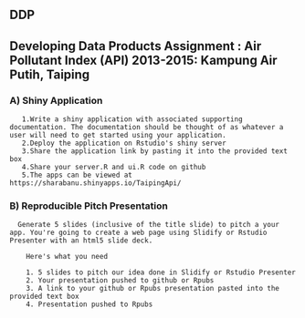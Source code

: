 ## DDP
## Developing Data Products Assignment : Air Pollutant Index (API) 2013-2015: Kampung Air Putih, Taiping

### A) Shiny Application
       1.Write a shiny application with associated supporting documentation. The documentation should be thought of as whatever a user will need to get started using your application.
       2.Deploy the application on Rstudio's shiny server
       3.Share the application link by pasting it into the provided text box
       4.Share your server.R and ui.R code on github
       5.The apps can be viewed at https://sharabanu.shinyapps.io/TaipingApi/
       

### B) Reproducible Pitch Presentation
      Generate 5 slides (inclusive of the title slide) to pitch a your app. You're going to create a web page using Slidify or Rstudio Presenter with an html5 slide deck.

        Here's what you need

        1. 5 slides to pitch our idea done in Slidify or Rstudio Presenter
        2. Your presentation pushed to github or Rpubs
        3. A link to your github or Rpubs presentation pasted into the provided text box
        4. Presentation pushed to Rpubs  
